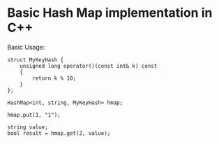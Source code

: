 Basic Hash Map implementation in C++
====================================

Basic Usage:

	struct MyKeyHash {
    	unsigned long operator()(const int& k) const
    	{	
        	return k % 10;
    	}
	};
	
	HashMap<int, string, MyKeyHash> hmap;

	hmap.put(1, "1");

	string value;
	bool result = hmap.get(2, value);
